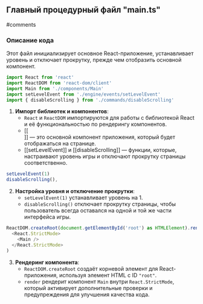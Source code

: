 
## Главный процедурный файл **"main.ts"**
#comments 
### **Описание кода**

Этот файл инициализирует основное React-приложение, устанавливает уровень и отключает прокрутку, прежде чем отобразить основной компонент. 

```typescript
import React from 'react'
import ReactDOM from 'react-dom/client'
import Main from './components/Main'
import setLevelEvent from './engine/events/setLevelEvent'
import { disableScrolling } from './commands/disableScrolling'
```

1. **Импорт библиотек и компонентов**:
   - `React` и `ReactDOM` импортируются для работы с библиотекой React и её функциональностью по рендерингу компонентов.
   - [[<Main />]] — это основной компонент приложения, который будет отображаться на странице.
   - [[setLevelEvent]] и [[disableScrolling]] — функции, которые, настраивают уровень игры и отключают прокрутку страницы соответственно.

```typescript
setLevelEvent(1)
disableScrolling(),
```

2. **Настройка уровня и отключение прокрутки**:
   - `setLevelEvent(1)` устанавливает уровень на 1. 
   - `disableScrolling()` отключает прокрутку страницы, чтобы пользователь всегда оставался на одной и той же части интерфейса игры.

```typescript
ReactDOM.createRoot(document.getElementById('root') as HTMLElement).render(
  <React.StrictMode>
    <Main />
  </React.StrictMode>
)
```

3. **Рендеринг компонента**:
   - `ReactDOM.createRoot` создаёт корневой элемент для React-приложения, используя элемент HTML с ID `"root"`.
   - `render` рендерит компонент `Main` внутри `React.StrictMode`, который активирует дополнительные проверки и предупреждения для улучшения качества кода.

